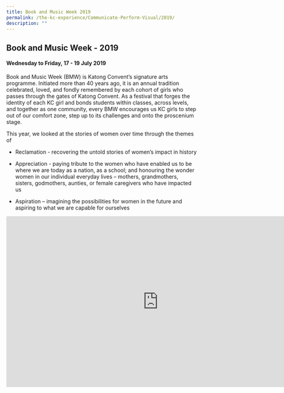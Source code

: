 ```yaml
---
title: Book and Music Week 2019
permalink: /the-kc-experience/Communicate-Perform-Visual/2019/
description: ""
---
```


## Book and Music Week - 2019

#### Wednesday to Friday, 17 - 19 July 2019

Book and Music Week (BMW) is Katong Convent’s signature arts programme. Initiated more than 40 years ago, it is an annual tradition celebrated, loved, and fondly remembered by each cohort of girls who passes through the gates of Katong Convent. As a festival that forges the identity of each KC girl and bonds students within classes, across levels, and together as one community, every BMW encourages us KC girls to step out of our comfort zone, step up to its challenges and onto the proscenium stage.

This year, we looked at the stories of women over time through the themes of

*   Reclamation - recovering the untold stories of women’s impact in history

*   Appreciation - paying tribute to the women who have enabled us to be where we are today as a nation, as a school; and honouring the wonder women in our individual everyday lives – mothers, grandmothers, sisters, godmothers, aunties, or female caregivers who have impacted us

*   Aspiration – imagining the possibilities for women in the future and aspiring to what we are capable for ourselves

<iframe allowfullscreen="true" height="450" width="800" frameborder="0" src="https://docs.google.com/presentation/d/e/2PACX-1vT8nLWRhXXv2g_9DnkmUnwQbYuRVR-FtnAa4BOem18AGdYw_3MSgvY_w1A_8tShwXY6XLL-nW4oRW2U/embed?start=false&amp;loop=false&amp;delayms=3000"></iframe>